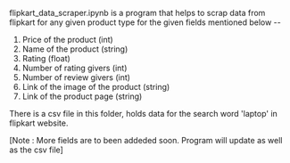 flipkart_data_scraper.ipynb is a program that helps to scrap data from flipkart for any given product type for the given fields mentioned below --
1. Price of the product (int)
2. Name of the product (string)
3. Rating (float)
4. Number of rating givers (int)
5. Number of review givers (int)
6. Link of the image of the product (string)
7. Link of the product page (string)

There is a csv file in this folder, holds data for the search word 'laptop' in flipkart website. 

[Note : More fields are to been addeded soon. Program will update as well as the csv file]

